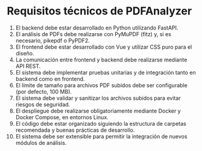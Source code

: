 # Requisitos técnicos de PDFAnalyzer

1. El backend debe estar desarrollado en Python utilizando FastAPI.
2. El análisis de PDFs debe realizarse con PyMuPDF (fitz) y, si es necesario, pikepdf o PyPDF2.
3. El frontend debe estar desarrollado con Vue y utilizar CSS puro para el diseño.
4. La comunicación entre frontend y backend debe realizarse mediante API REST.
5. El sistema debe implementar pruebas unitarias y de integración tanto en backend como en frontend.
6. El límite de tamaño para archivos PDF subidos debe ser configurable (por defecto, 100 MB).
7. El sistema debe validar y sanitizar los archivos subidos para evitar riesgos de seguridad.
8. El despliegue debe realizarse obligatoriamente mediante Docker y Docker Compose, en entornos Linux.
9. El código debe estar organizado siguiendo la estructura de carpetas recomendada y buenas prácticas de desarrollo.
10. El sistema debe ser extensible para permitir la integración de nuevos módulos de análisis.

